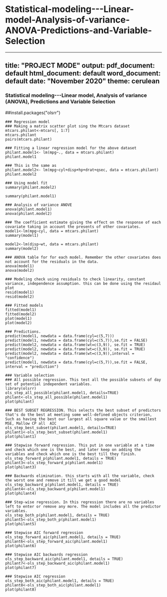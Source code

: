 # Statistical-modeling---Linear-model-Analysis-of-variance-ANOVA-Predictions-and-Variable-Selection

---
title: "PROJECT MODE"
output:
  pdf_document: default
  html_document: default
  word_document: default
date: "November 2020"
theme: cerulean
---

<!-- For more info on RMarkdown see http://rmarkdown.rstudio.com/ -->


### Statistical modeling---Linear model, Analysis of variance (ANOVA), Predictions and Variable Selection

##install.packages("olsrr")

```{r}
### Regression model 
### Making a matrix scatter plot sing the Mtcars dataset
mtcars.philant<-mtcars[, 1:7]
mtcars.philant
pairs(mtcars.philant)
```

```{r}
### Fitting a linear regression model for the above dataset
philant.model1<- lm(mpg~., data = mtcars.philant)
philant.model1

### This is the same as 
philant.model2<- lm(mpg~cyl+disp+hp+drat+qsec, data = mtcars.philant)
philant.model2
```

```{r}
### Using model fit 
summary(philant.model2)

summary(philant.model1)
```

```{r}
### Analysis of variance ANOVE
anova(philant.model1)
anova(philant.model2)
```

```{r}
### The coefficient estimate giving the effect on the response of each covariate taking in account the presents of other covariates.
model1<-lm(mpg~cyl, data = mtcars.philant)
summary(model1)

model2<-lm(disp~wt, data = mtcars.philant)
summary(model2)

### ANOVA table for for each model. Remember the other covariates does not account for the residuals in the data.
anova(model1)
anova(model2)
```

```{r}
### Modeling check using residuals to check linearity, constant variance, independence assumption. this can be done using the residaul plot
resid(model1)
resid(model2)
```


```{r}
### Fitted models
fitted(model1)
fitted(model2)
plot(model1)
plot(model2)
```

```{r}
### Predictions. 
predict(model1, newdata = data.frame(cyl=c(5,7)))
predict(model1, newdata = data.frame(cyl=c(5,7)),se.fit = FALSE)
predict(model2, newdata = data.frame(wt=c(3,9)), se.fit = TRUE)
predict(model2, newdata = data.frame(wt=c(3,9)), se.fit = TRUE)
predict(model2, newdata = data.frame(wt=c(3,9)),interval = "confidence")
predict(model1, newdata = data.frame(cyl=c(5,7)),se.fit = FALSE, interval = "prediction")
```


```{r}
### Variable selection
### All possible regression. This test all the possible subsets of day set of potential independent variables. 
library(olsrr)
ols_step_all_possible(philant.model1, details=TRUE)
philant<-ols_step_all_possible(philant.model1)
plot(philant)
```

```{r}
### BEST SUBSET REGRESSION. This selects the best subset of predictors that's do the best at meeting some well-defined objects criterion, Such as having the best our largest all square value or the smallest MSE, Mallow CP all  AIC 
ols_step_best_subset(philant.model1, details=TRUE)
philant1<-ols_step_best_subset(philant.model1)
plot(philant1)
```


```{r}
### Stepwise forward regression. This put in one variable at a time and check which one is the best, and later keep on adding the variables and check which one is the best till they finish.  
ols_step_forward_p(philant.model1, details = TRUE)
philant3<-ols_step_forward_p(philant.model1)
plot(philant3)
```

```{r}
### Backwards elimination. this starts with all the variable, check the worst one and remove it till we get a good model 
ols_step_backward_p(philant.model1, details = TRUE)
philant4<-ols_step_backward_p(philant.model1)
plot(philant4)
```

```{r}
### Step-wise regression. In this regression there are no variables left to enter or remove any more. The model includes all the predictor variables.
ols_step_both_p(philant.model1, details = TRUE)
philant5<-ols_step_both_p(philant.model1)
plot(philant5)
```

```{r}
### Stepwise AIC forward regression
ols_step_forward_aic(philant.model1, details = TRUE)
philant6<-ols_step_forward_aic(philant.model1)
plot(philant6)

```

```{r}
### Stepwise AIC backwards regression
ols_step_backward_aic(philant.model1, details = TRUE)
philant7<-ols_step_backward_aic(philant.model1)
plot(philant7)

```


```{r}
### Stepwise AIC regression
ols_step_both_aic(philant.model1, details = TRUE)
philant8<-ols_step_both_aic(philant.model1)
plot(philant8)
```
